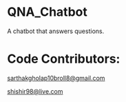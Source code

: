 # QNA_Chatbot
A chatbot that answers questions.


# Code Contributors:
  sarthakgholap10broll8@gmail.com  
  
  shishir98@live.com
